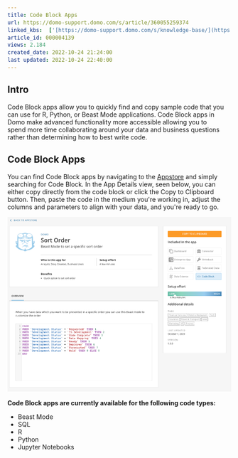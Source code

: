 ```yaml
---
title: Code Block Apps
url: https://domo-support.domo.com/s/article/360055259374
linked_kbs:  ['[https://domo-support.domo.com/s/knowledge-base/](https://domo-support.domo.com/s/knowledge-base/)', '[https://domo-support.domo.com/s/](https://domo-support.domo.com/s/)', '[https://domo-support.domo.com/s/topic/0TO5w000000ZampGAC](https://domo-support.domo.com/s/topic/0TO5w000000ZampGAC)', '[https://domo-support.domo.com/s/topic/0TO5w000000Zan9GAC](https://domo-support.domo.com/s/topic/0TO5w000000Zan9GAC)', '[https://domo-support.domo.com/s/article/360042933174](https://domo-support.domo.com/s/article/360042933174)', '[https://domo-support.domo.com/s/article/360055259374](https://domo-support.domo.com/s/article/360055259374)', '[https://domo-support.domo.com/s/topic/0TO5w000000Zan9GAC/available-apps](https://domo-support.domo.com/s/topic/0TO5w000000Zan9GAC/available-apps)', '[https://domo-support.domo.com/s/article/360043429933](https://domo-support.domo.com/s/article/360043429933)', '[https://domo-support.domo.com/s/article/360043429953](https://domo-support.domo.com/s/article/360043429953)', '[https://domo-support.domo.com/s/article/360042925494](https://domo-support.domo.com/s/article/360042925494)', '[https://domo-support.domo.com/s/article/360043429913](https://domo-support.domo.com/s/article/360043429913)', '[https://domo-support.domo.com/s/article/4408174643607](https://domo-support.domo.com/s/article/4408174643607)', '[https://domo-support.domo.com/s/login/](https://domo-support.domo.com/s/login/)']
article_id: 000004139
views: 2.184
created_date: 2022-10-24 21:24:00
last updated: 2022-10-24 22:40:00
---
```




Intro
-----


Code Block apps allow you to quickly find and copy sample code that you can use for R, Python, or Beast Mode applications. Code Block apps in Domo make advanced functionality more accessible allowing you to spend more time collaborating around your data and business questions rather than determining how to best write code.


Code Block Apps
---------------


You can find Code Block apps by navigating to the [Appstore](/s/article/360042933174 "Appstore Overview") and simply searching for Code Block. In the App Details view, seen below, you can either copy directly from the code block or click the Copy to Clipboard button. Then, paste the code in the medium you're working in, adjust the columns and parameters to align with your data, and you're ready to go.


![Code_Block_Apps.png](Code_Block_Apps.png)


**Code Block apps are currently available for the following code types:**


* Beast Mode
* SQL
* R
* Python
* Jupyter Notebooks
